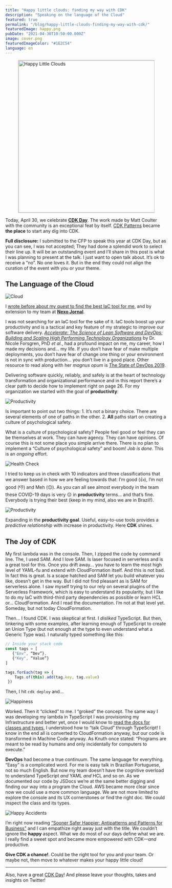 ```yaml
---
title: "Happy little clouds: finding my way with CDK"
description: "Speaking on the language of the Cloud"
featured: true
permalink: "/blog/happy-little-clouds-finding-my-way-with-cdk/"
featuredImage: happy.png
pubDate: "2021-04-30T10:50:00.000Z"
image: cover.png
featuredImageColor: "#1E2C54"
language: en
---
```


<figure class="extend">
    <img src="{{ 'happy.jpeg' | media(page) }}" width="752" height="475" alt="Happy Little Clouds" style="border: 1px solid #BBB" />
</figure>

Today, April 30, we celebrate <a href="https://www.cdkday.com/" title="CDK Day" alt="CDK Day"><b>CDK Day</b></a>. The work made by Matt Coulter with the community is an exceptional feat by itself. <a href="https://www.cdkpatterns.com/" title="CDK Patterns" alt="CDK Patterbs">CDK Patterns</a> became __the place__ to start any dig into CDK.

**Full disclosure:** I submitted to the CFP to speak this year at CDK Day, but as you can see, I was not accepted; They had done a splendid work to select their line up. It will be an outstanding event and I’ll share in this post is what I was planning to present at the talk. I just want to open talk about. It’s ok to receive a “no”. No one loves it. But in the end they could not align the curation of the event with you or your theme.

## The Language of the Cloud

![Cloud](https://dev-to-uploads.s3.amazonaws.com/uploads/articles/3xnxcguzo4r75ve7iy37.gif)

I [wrote before about my quest to find the best IaC tool for me](/blog/aws-amplify-sam-cdk-what-to-choose-for-infrastructure-as-code-on-aws/), and by extension to my team at **[Nexo Jornal](https://www.nexojornal.com.br/)**.

I was not searching for an IaC tool for the sake of it. IaC tools boost up your productivity and is a tactical and key feature of my strategic to improve our software delivery. _[Accelerate: The Science of Lean Software and DevOps: Building and Scaling High Performing Technology Organizations](https://amzn.to/2Rh9paY)_ by Dr. Nicole Forsgren, PhD _et al._, had a profound impact on me, my career, how I made my decisions and... my life. If you don’t have fear of make multiple deployments, you don’t have fear of change one thing or your environment is not in sync with production... you don’t live in a good place. Other resource to read along with her _magnus opum_ is [The State of DevOps 2019](https://services.google.com/fh/files/misc/state-of-devops-2019.pdf). 

Delivering software quickly, reliably, and safely is at the heart of technology transformation and organizational performance and in this report there’s a clear path to decide how to implement right on page 26. For my organization we started with the goal of **productivity**:

![Productivity](https://dev-to-uploads.s3.amazonaws.com/uploads/articles/rqpnxxdykyr44bgzvjep.png)

Is important to point out two things: 1. It’s not a binary choice. There are several elements of one of paths in the other. 2. **All** paths start on creating a culture of psychological safety.

What is a culture of psychological safety? People feel good or feel they can be themselves at work. They can have agency. They can have opinions. Of course this is not some place you simple arrive there. There is no plan to implement a “Culture of psychological safety” and boom! _Job is done_. This is an _ongoing_ effort. 

![Health Check](https://dev-to-uploads.s3.amazonaws.com/uploads/articles/1ham8sx2unoynu9zawir.png)

I tried to keep us in check with 10 indicators and three classifications that we answer based in how we are feeling towards that: I’m good (👍), I’m not good (👎) and Meh (😐). As you can all see almost everybody in the team these COVID-19 days is very 😐 in **productivity** terms... and that’s fine. Everybody is trying their best (keep in my mind, also we are in Brazil!).

![Productivity](https://dev-to-uploads.s3.amazonaws.com/uploads/articles/j59t5g7708d6oq25be5n.png)

Expanding in the **productivity goal**. Useful, easy-to-use tools provides a _predictive relationship_ with increase in productivity. Here **CDK** shines.

## The Joy of CDK

My first lambda was in the console. Then, I zipped the code by command line. The, I used SAM. And I love SAM. Is laser focused in serverless and is a great tool for this. Once you drift away... you have to learn the most high level of YAML-fu and extend with CloudFormation itself. And this is not bad. In fact this is great. Is a scape hatched and SAM let you build whatever you like, doesn’t get in the way. But I did not find pleasant as is SAM for serverless alone. I saw myself trying to our rely on several plugins of the Serverless Framework, which is easy to understand its popularity, but I like to do my IaC with third-third party dependencies as possible or learn HCL or... CloudFormation. And I read the documentation. I’m not at that level yet. Someday, but not today CloudFormation.

Then... I found CDK. I was skeptical at first. I _disliked_ TypeScript. But then, tinkering with some examples, after learning enough of TypeScript to create an Union Type (but not enough at the type to even understand what a Generic Type was). I naturally typed something like this:

```ts
// Inside your stack code
const tags = [
   {"Env", “Dev”},
   {"Key", “Value”}
]

tags.forEach(tag => {
    Tags.of(this).add(tag.key, tag.value)
 })
```

Then, I hit `cdk deploy` and...

![Happiness](https://dev-to-uploads.s3.amazonaws.com/uploads/articles/8eb2gzw3vj57287w4hs8.gif)

Worked. Then it “clicked” to me. I “groked” the concept. The same way I was developing my lambda in TypeScript I was provisioning my Infrastructure and better yet, once I would know to [read the docs for classes and types](https://docs.aws.amazon.com/cdk/api/latest/), I understood how to “talk Cloud” through TypeScript! I know in the end all is converted to CloudFormation anyway, but our code is transformed in Machine Code anyway. As Knuth once stated: “Programs are meant to be read by humans and only incidentally for computers to execute.”

**DevOps** had become a true continuum. The same language for everything. “Easy” is a complicated word. For me is easy talk in Brazilian Portuguese, not so much English. But now my team doesn’t have the cognitive overload to understand TypeScript _and_ YAML _and_ HCL and so on. As we documented our code by JSDocs we’re at the same better digging and finding our way into a program the Cloud. AWS became more clear since now we could use a more common language. We are not more limited to explore the console and its UX cornerstones or find the right doc. We could inspect the class and its types. 

![Happy Accidents](https://dev-to-uploads.s3.amazonaws.com/uploads/articles/ouyu3bro3jkdv5pfxmow.gif)

I’m right now reading [“Sooner Safer Happier: Antipatterns and Patterns for Business”](https://amzn.to/3tfmteh) and I can empathize right away just with the title. We couldn’t ignore the **happy** aspect. What we do most of our days define what we are. I really find a sweet spot and became more empowered with CDK—_and_ productive.

**Give CDK a chance!**. Could be the right tool for you and your team. Or maybe not, then move to whatever makes your happy little cloud!

--------

Also, have a great [CDK Day](https://www.youtube.com/channel/UCo3mAheKM1bS3ToJ90QAkiw)! And please leave your thoughts, takes and insights on Twitter!